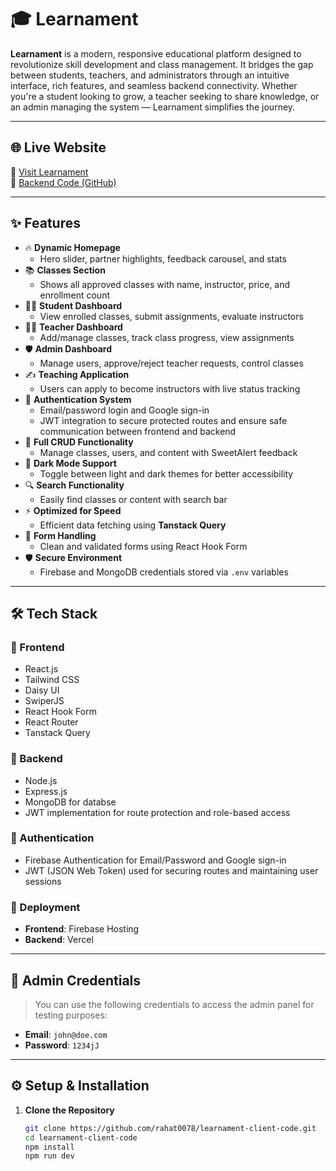 # 🎓 Learnament

**Learnament** is a modern, responsive educational platform designed to revolutionize skill development and class management. It bridges the gap between students, teachers, and administrators through an intuitive interface, rich features, and seamless backend connectivity. Whether you're a student looking to grow, a teacher seeking to share knowledge, or an admin managing the system — Learnament simplifies the journey.

---

## 🌐 Live Website

🔗 [Visit Learnament](https://learnament.web.app/)  
🔧 [Backend Code (GitHub)](https://github.com/rahat0078/learnament-server-code)

---

## ✨ Features

- 🔥 **Dynamic Homepage**
  - Hero slider, partner highlights, feedback carousel, and stats
- 📚 **Classes Section**
  - Shows all approved classes with name, instructor, price, and enrollment count
- 🧑‍🎓 **Student Dashboard**
  - View enrolled classes, submit assignments, evaluate instructors
- 👨‍🏫 **Teacher Dashboard**
  - Add/manage classes, track class progress, view assignments
- 🛡️ **Admin Dashboard**
  - Manage users, approve/reject teacher requests, control classes
- ✍️ **Teaching Application**
  - Users can apply to become instructors with live status tracking
- 🔐 **Authentication System**
  - Email/password login and Google sign-in
  - JWT integration to secure protected routes and ensure safe communication between frontend and backend
- 🔁 **Full CRUD Functionality**
  - Manage classes, users, and content with SweetAlert feedback
- 🌈 **Dark Mode Support**
  - Toggle between light and dark themes for better accessibility
- 🔍 **Search Functionality**
  - Easily find classes or content with search bar
- ⚡ **Optimized for Speed**
  - Efficient data fetching using **Tanstack Query**
- 🧪 **Form Handling**
  - Clean and validated forms using React Hook Form
- 🛡️ **Secure Environment**
  - Firebase and MongoDB credentials stored via `.env` variables

---

## 🛠️ Tech Stack

### 🔷 Frontend
- React.js
- Tailwind CSS
- Daisy UI
- SwiperJS
- React Hook Form
- React Router
- Tanstack Query

### 🔶 Backend
- Node.js
- Express.js
- MongoDB for databse
- JWT implementation for route protection and role-based access



### 🔐 Authentication
- Firebase Authentication for Email/Password and Google sign-in
- JWT (JSON Web Token) used for securing routes and maintaining user sessions



### 🚀 Deployment
- **Frontend**: Firebase Hosting
- **Backend**: Vercel

---

## 🔐 Admin Credentials

> You can use the following credentials to access the admin panel for testing purposes:

- **Email**: `john@doe.com`  
- **Password**: `1234jJ`

---

## ⚙️ Setup & Installation

1. **Clone the Repository**

   ```bash
   git clone https://github.com/rahat0078/learnament-client-code.git
   cd learnament-client-code
   npm install
   npm run dev
